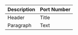 | Description     | Port Number |
| ----------- | ----------- |
| Header      | Title       |
| Paragraph   | Text        |
